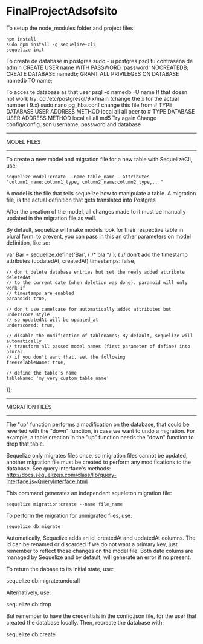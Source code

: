# FinalProjectAdsofsito

To setup the node_modules folder and project files:

    npm install
    sudo npm install -g sequelize-cli
    sequelize init

To create de database in postgres
    sudo - u postgres psql
    tu contraseña de admin 
    CREATE USER name WITH PASSWORD 'password' NOCREATEDB;
    CREATE DATABASE namedb;
    GRANT ALL PRIVILEGES ON DATABASE namedb TO name;

To acces te database as that user 
    psql -d namedb -U name
If that doesn not work try:
    cd /etc/postgresql/9.x/main (change the x for the actual number i 9.x)
    sudo nano pg_hba.conf
    change this file 
    from 
        # TYPE DATABASE USER ADDRESS METHOD
        local  all      all          peer
    to
        # TYPE DATABASE USER ADDRESS METHOD
        local  all      all          md5
    Try again
Change config/config.json username, password and database

        
-----------------------------
MODEL FILES
_____________________________

To create a new model and migration file for a new table with SequelizeCli, use: 
    
    sequelize model:create --name table_name --attributes "column1_name:column1_type, column2_name:column2_type,..."

A model is the file that tells sequelize how to manipulate a table. A migration file, is the actual definition that gets translated into Postgres

After the creation of the model, all changes made to it must be manually updated in the migration file as well.

By default, sequelize will make models look for their respective table in plural form. to prevent, you can pass in this an other parameters on model definition, like so:

  var Bar = sequelize.define('Bar', { /* bla */ }, {
    // don't add the timestamp attributes (updatedAt, createdAt)
    timestamps: false,

    // don't delete database entries but set the newly added attribute deletedAt
    // to the current date (when deletion was done). paranoid will only work if
    // timestamps are enabled
    paranoid: true,

    // don't use camelcase for automatically added attributes but underscore style
    // so updatedAt will be updated_at
    underscored: true,

    // disable the modification of tablenames; By default, sequelize will automatically
    // transform all passed model names (first parameter of define) into plural.
    // if you don't want that, set the following
    freezeTableName: true,

    // define the table's name
    tableName: 'my_very_custom_table_name'
  });

-----------------------------
MIGRATION FILES
_____________________________

The "up" function performs a modification on the database, that could be reverted with the "down" function, in case we want to undo a migration. For example, a table creation in the "up" function needs the "down" function to drop that table.

Sequelize only migrates files once, so migration files cannot be updated, another migration file must be created to perform any modifications to the database. See query interface's methods:
http://docs.sequelizejs.com/class/lib/query-interface.js~QueryInterface.html 

This command generates an independent squeleton migration file:
    
    sequelize migration:create --name file_name

To perform the migration for unmigrated files, use:
    
    sequelize db:migrate

Automatically, Sequelize adds an id, createdAt and updatedAt columns. The id can be renamed or discarded if we do not want a primary key, just remember to reflect those changes on the model file. Both date colums are managed by Sequelize and by default, will generate an error if no present. 

To return the dabase to its initial state, use:

  sequelize db:migrate:undo:all

Alternatively, use:

  sequelize db:drop

But remember to have the credentials in the config.json file, for the user that created the database locally. Then, recreate the database with: 

sequelize db:create